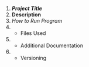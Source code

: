 1. ***Project Title***
2. **Description**
3. *How to Run Program*
4. - Files Used
5. - Additional Documentation
6. - Versioning
